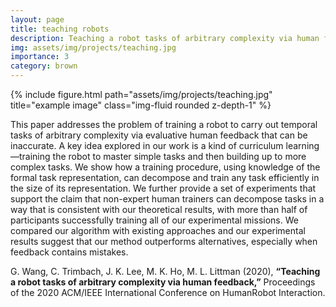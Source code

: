 ```yaml
---
layout: page
title: teaching robots
description: Teaching a robot tasks of arbitrary complexity via human feedback
img: assets/img/projects/teaching.jpg
importance: 3
category: brown
---
```


<div class="row">
    <div class="col-sm mt-3 mt-md-0">
        {% include figure.html path="assets/img/projects/teaching.jpg" title="example image" class="img-fluid rounded z-depth-1" %}
    </div>
</div>

This paper addresses the problem of training a robot to carry out temporal tasks of arbitrary complexity via evaluative human feedback that can be inaccurate. A key idea explored in our work is a kind of curriculum learning—training the robot to master simple tasks and then building up to more complex tasks. We show how a training procedure, using knowledge of the formal task representation, can decompose and train any task efficiently in the size of its representation. We further provide a set of experiments that support the claim that non-expert human trainers can decompose tasks in a way that is consistent with our theoretical results, with more than half of participants successfully training all of our experimental missions. We compared our algorithm with existing approaches and our experimental results suggest that our method outperforms alternatives, especially when feedback contains mistakes.

G. Wang, C. Trimbach, J. K. Lee, M. K. Ho, M. L. Littman (2020), <b> “Teaching a robot tasks of arbitrary complexity via human feedback,”</b> Proceedings of the 2020 ACM/IEEE International Conference on HumanRobot Interaction.